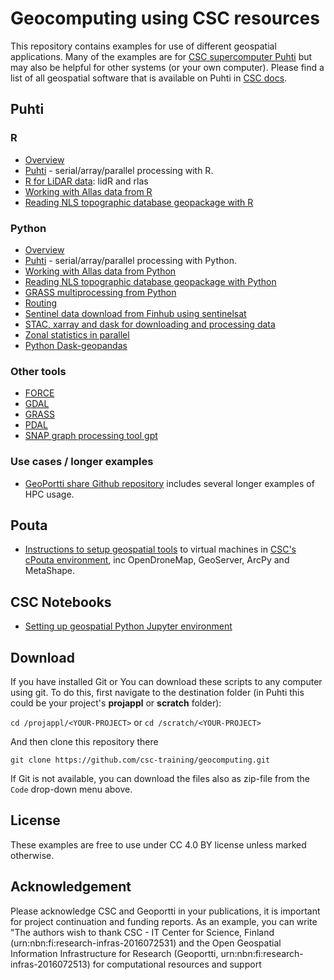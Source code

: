 # Geocomputing using CSC resources

This repository contains examples for use of different geospatial applications. Many of the examples are for [CSC supercomputer Puhti](https://docs.csc.fi/computing/systems-puhti/) but may also be helpful for other systems (or your own computer). Please find a list of all geospatial software that is available on Puhti in [CSC docs](https://docs.csc.fi/apps/#geosciences). 

## Puhti

### R
* [Overview](./R/README.md)
* [Puhti](./R/puhti) - serial/array/parallel processing with R.
* [R for LiDAR data](./R/R_LiDAR): lidR and rlas
* [Working with Allas data from R](./R/allas)
* [Reading NLS topographic database geopackage with R](./R/geopackage)


### Python
* [Overview](./python/README.md)
* [Puhti](./Python/puhti/README.md) - serial/array/parallel processing with Python.
* [Working with Allas data from Python](./Python/allas)
* [Reading NLS topographic database geopackage with Python](./python/geopackage/README.md)
* [GRASS multiprocessing from Python](./python/grass_multiprocessing_with_python/README.md)
* [Routing](./python/routing/readme.md)
* [Sentinel data download from Finhub using sentinelsat](python/sentinel/README.md)
* [STAC, xarray and dask for downloading and processing data](./python/STAC/stac_xarray_dask_example.ipynb)
* [Zonal statistics in parallel](./python/zonal_stats/README.md)
* [Python Dask-geopandas](./python/dask_geopandas/README.md)

### Other tools
* [FORCE ](./force/README.md)  
* [GDAL](./gdal/readme.md)
* [GRASS](./grass/readme.md)
* [PDAL](./pdal/README.md) 
* [SNAP graph processing tool gpt](./snap/README.md)

### Use cases / longer examples
* [GeoPortti share Github repository](https://github.com/geoporttishare?tab=repositories) includes several longer examples of HPC usage.

## Pouta 
* [Instructions to setup geospatial tools](./pouta/README.md) to virtual machines in [CSC's cPouta environment](https://docs.csc.fi/cloud/pouta/), inc OpenDroneMap, GeoServer, ArcPy and MetaShape.

## CSC Notebooks
* [Setting up geospatial Python Jupyter environment](./noppe/Readme.md)

## Download

If you have installed Git or You can download these scripts to any computer using git. To do this, first navigate to the destination folder (in Puhti this could be your project's **projappl** or **scratch** folder):

`cd /projappl/<YOUR-PROJECT>`
or
`cd /scratch/<YOUR-PROJECT>`

And then clone this repository there

`git clone https://github.com/csc-training/geocomputing.git`

If Git is not available, you can download the files also as zip-file from the `Code` drop-down menu above.


## License
These examples are free to use under CC 4.0 BY license unless marked otherwise.

## Acknowledgement

Please acknowledge CSC and Geoportti in your publications, it is important for project continuation and funding reports. As an example, you can write "The authors wish to thank CSC - IT Center for Science, Finland (urn:nbn:fi:research-infras-2016072531) and the Open Geospatial Information Infrastructure for Research (Geoportti, urn:nbn:fi:research-infras-2016072513) for computational resources and support

